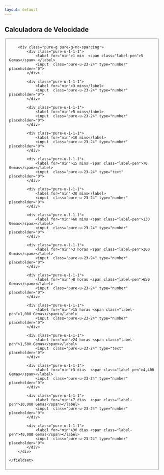 ```yaml
---
layout: default
---
```


## Calculadora de Velocidade

<form class="pure-form pure-form-stacked">
    <fieldset>

        <div class="pure-g pure-g-no-sparcing">
            <div class="pure-u-1-1-1">
                <label for="min">1 min  <span class="label-pen">5 Gemas</span> </label>
                <input  class="pure-u-23-24" type="number" placeholder="0">
            </div>

            <div class="pure-u-1-1-1">
                <label for="min">3 mins</label>
                <input  class="pure-u-23-24" type="number" placeholder="0">
            </div>

            <div class="pure-u-1-1-1">
                <label for="min">5 mins</label>
                <input  class="pure-u-23-24" type="number" placeholder="0">
            </div>

            <div class="pure-u-1-1-1">
                <label for="min">10 mins</label>
                <input  class="pure-u-23-24" type="number" placeholder="0">
            </div>

            <div class="pure-u-1-1-1">
                <label for="min">15 mins <span class="label-pen">70 Gemas</span></label>
                <input  class="pure-u-23-24" type="text" placeholder="0">
            </div>

            <div class="pure-u-1-1-1">
                <label for="min">30 mins</label>
                <input  class="pure-u-23-24" type="number" placeholder="0">
            </div>

            <div class="pure-u-1-1-1">
                <label for="min">60 mins <span class="label-pen">130 Gemas</span></label>
                <input  class="pure-u-23-24" type="number" placeholder="0">
            </div>

            <div class="pure-u-1-1-1">
                <label for="min">3 horas <span class="label-pen">300 Gemas</span></label>
                <input  class="pure-u-23-24" type="number" placeholder="0">
            </div>

            <div class="pure-u-1-1-1">
                <label for="min">8 horas <span class="label-pen">650 Gemas</span></label>
                <input  class="pure-u-23-24" type="number" placeholder="0">
            </div>

            <div class="pure-u-1-1-1">
                <label for="min">15 horas <span class="label-pen">1,000 Gemas</span></label>
                <input  class="pure-u-23-24" type="number" placeholder="0">
            </div>

            <div class="pure-u-1-1-1">
                <label for="min">24 horas <span class="label-pen">1,500 Gemas</span></label>
                <input  class="pure-u-23-24" type="text" placeholder="0">
            </div>

            <div class="pure-u-1-1-1">
                <label for="min">3 dias  <span class="label-pen">4,400 Gemas</span></label>
                <input  class="pure-u-23-24" type="number" placeholder="0">
            </div>

            <div class="pure-u-1-1-1">
                <label for="min">7 dias  <span class="label-pen">10,000 Gemas</span></label>
                <input  class="pure-u-23-24" type="number" placeholder="0">
            </div>

            <div class="pure-u-1-1-1">
                <label for="min">30 dias <span class="label-pen">40,000 Gemas</span></label>
                <input  class="pure-u-23-24" type="number" placeholder="0">
            </div>
        </div>

    </fieldset>
</form>
